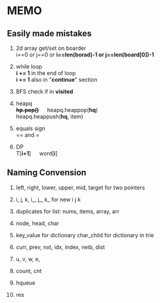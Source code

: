 # MEMO

## Easily made mistakes

1. 2d array get/set on boarder \
   i==0 or j==0 or __i==len(borad)-1 or j==len(board[0])-1__

2. while loop\
    __i += 1__ in the end of loop\
    __i += 1__ also in "__continue__" section

3. BFS check if in __visited__

3. heapq\
   ~~__hp.pop()__~~ &emsp;   heapq.heappop(__hq__)  \
   heapq.heappush(__hq__, item)
   
4. equals sign\
   ==  and = 

5. DP\
   T\[__i+1__]  &emsp;  word\[__i__]


## Naming Convension

1. left, right, lower, upper, mid, target for two pointers

2. i, j, k, i_, j_, k_  for new i j k

3. duplicates for list: nums, items, array, arr

4. node, head, char

3. key_value for dictionary
   char_child for dictionary in trie

6. curr, prev, nxt, idx, index, neib, dist

7. u, v, w, e, 

7. count, cnt

8. hqueue

2. res